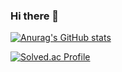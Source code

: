 ### Hi there 👋
[![Anurag's GitHub stats](https://github-readme-stats.vercel.app/api?username=kimmoonwoong&show_icons=true&theme=radical)](https://github.com/anuraghazra/github-readme-stats)


[![Solved.ac Profile](http://mazassumnida.wtf/api/v2/generate_badge?boj=ansdnd1500)](https://solved.ac/ansdnd1500/)
<!--
**kimmoonwoong/kimmoonwoong** is a ✨ _special_ ✨ repository because its `README.md` (this file) appears on your GitHub profile.

Here are some ideas to get you started:

- 🔭 I’m currently working on ...
- 🌱 I’m currently learning ...
- 👯 I’m looking to collaborate on ...
- 🤔 I’m looking for help with ...
- 💬 Ask me about ...
- 📫 How to reach me: ...
- 😄 Pronouns: ...
- ⚡ Fun fact: ...
-->
